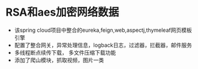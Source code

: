 # RSA和aes加密网络数据

* 该spring cloud项目中整合的eureka,feign,web,aspectj,thymeleaf网页模板引擎
* 配置了整合网关，异常处理信息，logback日志，过滤器，拦截器，邮件服务
* 多线程断点续传下载， 多文件压缩下载功能
* 添加了爬山模块，抓取视频，图片一类


